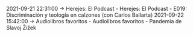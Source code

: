 2021-09-21 22:31:00 -> Herejes: El Podcast - Herejes: El Podcast - E019: Discriminación y teología en calzones (con Carlos Ballarta)
2021-09-22 15:42:00 -> Audiolibros favoritos - Audiolibros favoritos - Pandemia de Slavoj Žižek
